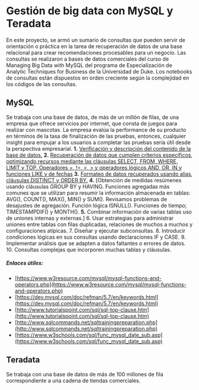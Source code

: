 # Gestión de big data con MySQL y Teradata
En este proyecto, se armó un sumario de consultas que pueden servir de orientación o práctica en la tarea de recuperación de datos de una base relacional para crear recomendaciones procesables para un negocio.  Las consultas se realizaron a bases de datos comerciales del curso de Managing Big Data with MySQL del programa de Especialización de Analytic Techniques for Business de la Universidad de Duke. Los notebooks de consultas están dispuestos en orden creciente según la complejidad en los códigos de las consultas. 

## MySQL
Se trabaja con una base de datos, de más de un millón de filas, de una empresa que ofrece servicios por internet, que consta de juegos para realizar con mascotas. La empresa evalúa la performance de su producto en términos de la tasa de finalización de las pruebas, entonces, cualquier insight para empujar a los usuarios a completar las pruebas sería útil desde la perspectiva empresarial.
  **1.** [Verificación y descripción del contenido de la base de datos.](https://vanefigueroa.github.io/Verificaci-n-descripci-n-de-base-de-datos/)
  **2.** [Recuperación de datos que cumplen criterios específicos, optimizando recursos mediante las cláusulas SELECT, FROM, WHERE, LIMIT y TOP. Operadores =, !=, <, > y operadores lógicos AND, OR, IN y funciones LIKE y de fechas](https://vanefigueroa.github.io/Obtenci-n-de-datos-con-criterios-espec-ficos-/)
  **3.** [Formateo de datos recuperados usando alias, cláusulas DISTINCT y ORDER BY.](https://vanefigueroa.github.io/Formatear-datos-recuperados/)
  **4.** [Obtención de medidas resúmenes usando cláusulas GROUP BY y HAVING. Funciones agregadas más comunes que se utilizan para resumir la información almacenada en tablas: AVG(), COUNT(), MAX(), MIN() y SUM(). Revisamos problemas de desajustes de agregación. Función lógica ISNULL(). Funciones de tiempo; TIMESTAMPDIF() y MONTH().
  **5.**  Combinar información de varias tablas uso de uniones internas y externas.]
  6. Usar estrategias para administrar uniones entre tablas con filas duplicadas, relaciones de muchos a muchos y configuraciones atípicas.
  7. Diseñar y ejecutar subconsultas.
  8. Introducir condiciones lógicas en sus consultas usando declaraciones IF y CASE.
  9. Implementar análisis que se adapten a datos faltantes o errores de datos.
 10. Consultas complejas que incorporen muchas tablas y cláusulas.
##### Enlaces útiles:
- [https://www.w3resource.com/mysql/mysql-functions-and-operators.php](https://www.w3resource.com/mysql/mysql-functions-and-operators.php)
- [https://dev.mysql.com/doc/refman/5.7/en/keywords.html](https://dev.mysql.com/doc/refman/5.7/en/keywords.html)
- [http://www.tutorialspoint.com/sql/sql-top-clause.htm](http://www.tutorialspoint.com/sql/sql-top-clause.htm)
- [http://www.sqlcommands.net/sqltrainingpreparation.php](http://www.sqlcommands.net/sqltrainingpreparation.php)
- [https://www.w3schools.com/sql/func_mysql_date_sub.asp](https://www.w3schools.com/sql/func_mysql_date_sub.asp)

## Teradata
Se trabaja con una base de datos de más de 100 millones de fila correspondiente a una cadena de tiendas comerciales.


